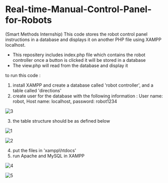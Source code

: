 # Real-time-Manual-Control-Panel-for-Robots
(Smart Methods Internship) This code stores the robot control panel instructions in a database and displays it on another PHP file using XAMPP localhost.

* This repositery includes index.php file which contains the robot controller once a button is clicked it will be stored in a database
* The view.php will read from the database and display it 

to run this code :
1. install XAMPP and create a database called 'robot controller', and a table called 'directions' 
2. create user for the database with the following information : User name: robot, Host name: localhost, password: robot1234

![3](https://user-images.githubusercontent.com/67188835/86241684-3ccff800-bb58-11ea-8b46-538e11c8ef7b.PNG)


3. the table structure should be as defined below 

![1](https://user-images.githubusercontent.com/67188835/86241537-eb276d80-bb57-11ea-8972-5b66cd536f38.PNG)

![2](https://user-images.githubusercontent.com/67188835/86241598-0db98680-bb58-11ea-8264-5100e053905b.PNG)

4. put the files in 'xampp\htdocs'
5. run Apache and MySQL in XAMPP

![4](https://user-images.githubusercontent.com/67188835/86241747-5a9d5d00-bb58-11ea-88b6-2be91afe2156.PNG)

![5](https://user-images.githubusercontent.com/67188835/86241790-6db02d00-bb58-11ea-9605-b80f14694fa1.PNG)

